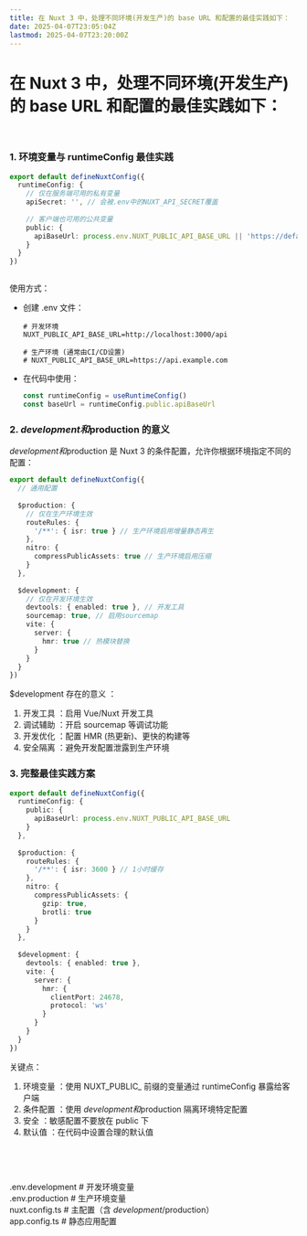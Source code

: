 ```yaml
---
title: 在 Nuxt 3 中，处理不同环境(开发生产)的 base URL 和配置的最佳实践如下：
date: 2025-04-07T23:05:04Z
lastmod: 2025-04-07T23:20:00Z
---
```


# 在 Nuxt 3 中，处理不同环境(开发生产)的 base URL 和配置的最佳实践如下：

‍

### 1. 环境变量与 runtimeConfig 最佳实践

```typescript
export default defineNuxtConfig({
  runtimeConfig: {
    // 仅在服务端可用的私有变量
    apiSecret: '', // 会被.env中的NUXT_API_SECRET覆盖
    
    // 客户端也可用的公共变量
    public: {
      apiBaseUrl: process.env.NUXT_PUBLIC_API_BASE_URL || 'https://default-api.example.com'
    }
  }
})
```

```
```

使用方式：

* 创建 .env 文件：

  ```plaintext
  # 开发环境
  NUXT_PUBLIC_API_BASE_URL=http://localhost:3000/api

  # 生产环境 (通常由CI/CD设置)
  # NUXT_PUBLIC_API_BASE_URL=https://api.example.com
  ```
* 在代码中使用：

  ```typescript
  const runtimeConfig = useRuntimeConfig()
  const baseUrl = runtimeConfig.public.apiBaseUrl
  ```

### 2. $development 和$production 的意义

$development 和$production 是 Nuxt 3 的条件配置，允许你根据环境指定不同的配置：

```typescript
export default defineNuxtConfig({
  // 通用配置
  
  $production: {
    // 仅在生产环境生效
    routeRules: {
      '/**': { isr: true } // 生产环境启用增量静态再生
    },
    nitro: {
      compressPublicAssets: true // 生产环境启用压缩
    }
  },
  
  $development: {
    // 仅在开发环境生效
    devtools: { enabled: true }, // 开发工具
    sourcemap: true, // 启用sourcemap
    vite: {
      server: {
        hmr: true // 热模块替换
      }
    }
  }
})
```

$development 存在的意义 ：

1. 开发工具 ：启用 Vue/Nuxt 开发工具
2. 调试辅助 ：开启 sourcemap 等调试功能
3. 开发优化 ：配置 HMR (热更新)、更快的构建等
4. 安全隔离 ：避免开发配置泄露到生产环境

### 3. 完整最佳实践方案

```typescript
export default defineNuxtConfig({
  runtimeConfig: {
    public: {
      apiBaseUrl: process.env.NUXT_PUBLIC_API_BASE_URL
    }
  },
  
  $production: {
    routeRules: {
      '/**': { isr: 3600 } // 1小时缓存
    },
    nitro: {
      compressPublicAssets: {
        gzip: true,
        brotli: true
      }
    }
  },
  
  $development: {
    devtools: { enabled: true },
    vite: {
      server: {
        hmr: {
          clientPort: 24678,
          protocol: 'ws'
        }
      }
    }
  }
})
```

关键点：

1. 环境变量 ：使用 NUXT_PUBLIC_ 前缀的变量通过 runtimeConfig 暴露给客户端
2. 条件配置 ：使用 $development 和$production 隔离环境特定配置
3. 安全 ：敏感配置不要放在 public 下
4. 默认值 ：在代码中设置合理的默认值

‍

‍

.env.development       # 开发环境变量  
.env.production        # 生产环境变量  
nuxt.config.ts         # 主配置（含 $development/$production）  
app.config.ts          # 静态应用配置
